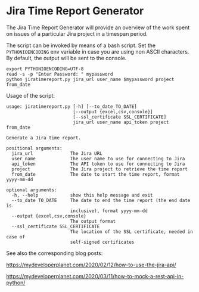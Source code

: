 Jira Time Report Generator
==========================

The Jira Time Report Generator will provide an overview of the work spent on issues of a particular Jira project in a 
timespan period.

The script can be invoked by means of a bash script. Set the `PYTHONIOENCODING` env variable in case you are using non ASCII characters.
By default, the output will be sent to the console.

    export PYTHONIOENCODING=UTF-8  
    read -s -p "Enter Password: " mypassword
    python jiratimereport.py jira_url user_name $mypassword project from_date

Usage of the script:

    usage: jiratimereport.py [-h] [--to_date TO_DATE]
                             [--output {excel,csv,console}]
                             [--ssl_certificate SSL_CERTIFICATE]
                             jira_url user_name api_token project from_date
    
    Generate a Jira time report.
    
    positional arguments:
      jira_url              The Jira URL
      user_name             The user name to use for connecting to Jira
      api_token             The API token to use for connecting to Jira
      project               The Jira project to retrieve the time report
      from_date             The date to start the time report, format yyyy-mm-dd
    
    optional arguments:
      -h, --help            show this help message and exit
      --to_date TO_DATE     The date to end the time report (the end date is
                            inclusive), format yyyy-mm-dd
      --output {excel,csv,console}
                            The output format
      --ssl_certificate SSL_CERTIFICATE
                            The location of the SSL certificate, needed in case of
                            self-signed certificates
                            
See also the corresponding blog posts: 

https://mydeveloperplanet.com/2020/02/12/how-to-use-the-jira-api/

https://mydeveloperplanet.com/2020/03/11/how-to-mock-a-rest-api-in-python/
